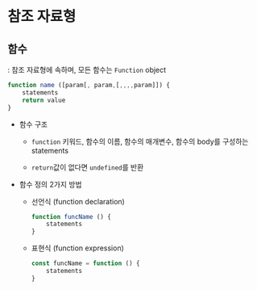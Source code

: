 # 참조 자료형

## 함수

: 참조 자료형에 속하며, 모든 함수는 `Function` object

```js
function name ([param[, param,[,,,,param]]) {
    statements
    return value
}
```

- 함수 구조
  
  - `function` 키워드, 함수의 이름, 함수의 매개변수, 함수의 body를 구성하는 statements
  
  - `return`값이 없다면 `undefined`를 반환
    

- 함수 정의 2가지 방법
  
  - 선언식 (function declaration)
    
    ```js
    function funcName () {
        statements
    }
    ```
  
  - 표현식 (function expression)
    
    ```js
    const funcName = function () {
        statements
    }
    ```
